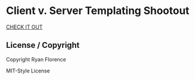 Client v. Server Templating Shootout
====================================

[CHECK IT OUT][s]

License / Copyright
-------------------

Copyright Ryan Florence

MIT-Style License

  [s]:http://glowing-river-9013.herokuapp.com/
